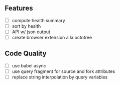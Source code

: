 ## Features

- [ ] compute health summary
- [ ] sort by health
- [ ] API w/ json output
- [ ] create browser extension a la octotree

## Code Quality

- [ ] use babel async
- [ ] use query fragment for source and fork attributes
- [ ] replace string interpolation by query variables
